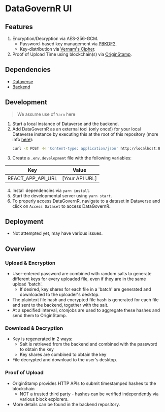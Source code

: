 # DataGovernR UI

## Features
1. Encryption/Decryption via AES-256-GCM.
    * Password-based key management via [PBKDF2](https://en.wikipedia.org/wiki/PBKDF2).
    * Key-distribution via [Vernam's Cipher](https://en.wikipedia.org/wiki/Gilbert_Vernam#The_Vernam_cipher).
2. Proof of Upload Time using blockchain(s) via [OriginStamp](https://originstamp.com/).

## Dependencies 
* [Dataverse](https://guides.dataverse.org/en/latest/developers/dev-environment.html#id2)
* [Backend](https://github.com/chiahsoon/datagovernr-api)

## Development
> We assume use of `Yarn` here
1. Start a local instance of Dataverse and the backend.
2. Add DataGovernR as an external tool (only once!) for your local Dataverse instance by executing this at the root of this repository (more info [here](https://guides.dataverse.org/en/latest/admin/external-tools.html#managing-external-tools)):
    ```bash
    curl -X POST -H 'Content-type: application/json' http://localhost:8080/api/admin/externalTools --upload-file datagovernr.json
    ```
3. Create a `.env.development` file with the following variables:

| Key      | Value |
| ----------- | ----------- |
| REACT_APP_API_URL      | [Your API URL]       |

4. Install dependencies via `yarn install`.
5. Start the developmental server using `yarn start`.
6. To properly access DataGovernR, navigate to a dataset in Dataverse and click on `Access Dataset` to access DataGovernR.
## Deployment
* Not attempted yet, may have various issues.

## Overview
### Upload & Encryption
* User-entered password are combined with random salts to generate different keys for every uploaded file, even if they are in the same upload 'batch'.
    * If desired, key shares for each file in a 'batch' are generated and downloaded to the uploader's desktop.
* The plaintext file hash and encrypted file hash is generated for each file and sent to the backend, together with the salt.
* At a specified interval, cronjobs are used to aggregate these hashes and send them to OriginStamp.

### Download & Decryption
* Key is regenerated in 2 ways:
    * Salt is retrieved from the backend and combined with the password to obtain the key
    * Key shares are combined to obtain the key
* File decrypted and download to the user's desktop.

### Proof of Upload
* OriginStamp provides HTTP APIs to submit timestamped hashes to the blockchain
    * NOT a trusted third party - hashes can be verified independently via various block explorers.
* More details can be found in the backend repository.
